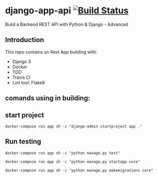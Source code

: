 # django-app-api [![Build Status](https://app.travis-ci.com/raomaster/django-app-api.svg?branch=main)](https://app.travis-ci.com/raomaster/django-app-api)
 Build a Backend REST API with Python &amp; Django - Advanced


 ## Introduction
 This repo contains an Rest App building with:
 - Django 3
 - Docker
 - TDD
 - Travis CI
 - Lint tool: Flake8

## comands using in building:

## start project
    docker-compose run app sh -c "django-admin startproject app ."

## Run testing

    docker-compose run app sh -c "python manage.py test"

    docker-compose run app sh -c "python manage.py startapp core"

    docker-compose run app sh -c "python manage.py makemigrations core"

